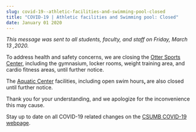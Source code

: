 ```yaml
---
slug: covid-19--athletic-facilities-and-swimming-pool-closed
title: "COVID-19 | Athletic facilities and Swimming pool: Closed"
date: January 01 2020
---
```


<p><i>This message was sent to all students, faculty, and staff on Friday, March 13 ,2020.</i></p><p>To address health and safety concerns, we are closing the <a href="https://csumb.edu/recreationalfacilities/otter-sports-center" target="_blank">Otter Sports Center</a>, including the gymnasium, locker rooms, weight training area, and cardio fitness areas, until further notice.</p><p>The <a href="http://csumb.edu/recreationalfacilities/aquatics-center" target="_blank">Aquatic Center</a> facilities, including open swim hours<strong>, </strong>are also closed until further notice.</p><p>Thank you for your understanding, and we apologize for the inconvenience this may cause.</p><p>Stay up to date on all COVID-19 related changes on the <a href="https://csumb.edu/health/coronavirus-information">CSUMB COVID-19 webpage</a>.</p>
